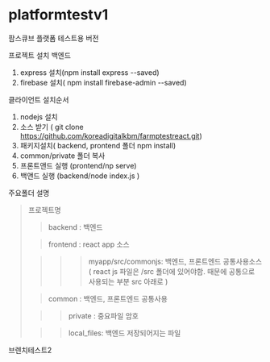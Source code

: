 # platformtestv1
 팜스큐브 플랫폼 테스트용 버전
 

프로젝트 설치
백엔드
1. express 설치(npm install express --saved)
2. firebase 설치( npm install firebase-admin --saved)

클라이언트  설치순서
 1. nodejs  설치
 4. 소스 받기 ( git clone https://github.com/koreadigitalkbm/farmptestreact.git)
 5. 패키지설치( backend, prontend 폴더 npm install)
 6. common/private 폴더 복사
 7. 프론트앤드 실행 (prontend/np serve)
 8. 백앤드 실행 (backend/node index.js )

주요폴더 설명
> 프로젝트명
> > backend : 백엔드 
> 
> > frontend : react app 소스
>
> > > > myapp/src/commonjs: 백엔드, 프론트엔드 공통사용소스 ( react js 파일은 /src 폴더에 있어야함. 때문에 공통으로 사용되는 부분 src 아래로 )
> 
> > common : 백엔드, 프론트엔드 공통사용
> 
> > > private :  중요파일 암호
> 
> > > local_files: 백엔드 저장되어지는 파일
> 


브렌치테스트2




